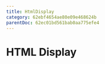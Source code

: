 ```yaml
---
title: HtmlDisplay
category: 62ebf4654ae80e09e468624b
parentDoc: 62ec01bd561bab0aa775efe4
---
```


# HTML Display